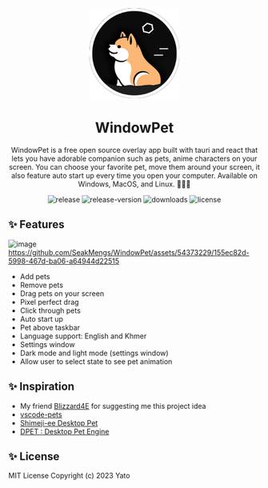 <div align="center">
  <img width="180" src="./public/media/icon.png" alt="WindowPet">
  <h1 align="center">WindowPet</h1>
  <p align="center">WindowPet is a free open source overlay app built with tauri and react that lets you have adorable companion such as pets, anime characters on your screen. You can choose your favorite pet, move them around your screen, it also feature auto start up every time you open your computer. Available on Windows, MacOS, and Linux. 🐶🐱🐰
  </p>
  <img src="https://github.com/SeakMengs/WindowPet/actions/workflows/release.yml/badge.svg" alt="release">
  <img src="https://img.shields.io/github/v/release/seakmengs/windowpet" alt="release-version">
  <img src="https://img.shields.io/github/downloads/seakmengs/windowpet/total" alt="downloads">
  <img src="https://img.shields.io/github/license/seakmengs/windowpet
  " alt="license">
</div>

## ✨ Features
![image](https://github.com/SeakMengs/WindowPet/assets/54373229/42ecd3ea-5999-462e-8630-7904a1a3075f)
https://github.com/SeakMengs/WindowPet/assets/54373229/155ec82d-5998-467d-ba06-a64944d22515
- Add pets
- Remove pets
- Drag pets on your screen
- Pixel perfect drag
- Click through pets
- Auto start up
- Pet above taskbar
- Language support: English and Khmer
- Settings window
- Dark mode and light mode (settings window)
- Allow user to select state to see pet animation

## ✨ Inspiration

- My friend [Blizzard4E](https://github.com/Blizzard4E) for suggesting me this project idea
- [vscode-pets](https://marketplace.visualstudio.com/items?itemName=tonybaloney.vscode-pets)
- [Shimeji-ee Desktop Pet](https://kilkakon.com/shimeji/)
- [DPET : Desktop Pet Engine](https://store.steampowered.com/app/1980920/DPET__Desktop_Pet_Engine/)

## ✨ License

MIT License Copyright (c) 2023 Yato
